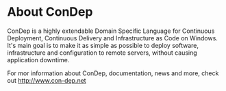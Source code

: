 About ConDep
============

ConDep is a highly extendable Domain Specific Language for Continuous Deployment, Continuous Delivery and Infrastructure as Code on Windows. It's main goal is to make it as simple as possible to deploy software, infrastructure and configuration to remote servers, without causing application downtime.

For mor information about ConDep, documentation, news and more, check out http://www.con-dep.net
